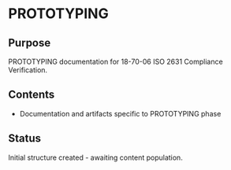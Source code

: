 # PROTOTYPING

## Purpose
PROTOTYPING documentation for 18-70-06 ISO 2631 Compliance Verification.

## Contents
- Documentation and artifacts specific to PROTOTYPING phase

## Status
Initial structure created - awaiting content population.
